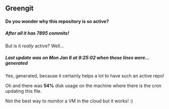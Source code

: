## Greengit

#### Do you wonder why this repository is so active?

##### After all it has 7895 commits!

But is it *really* active? Well...

##### Last update was on Mon Jan 6 at 9:25:02 when those lines were... generated

Yes, generated, because it certainly helps a lot to have such an active repo!

Oh and there was **54%** disk usage on the machine
where there is the cron updating this file.

Not the best way to monitor a VM in the cloud but it works! :)
